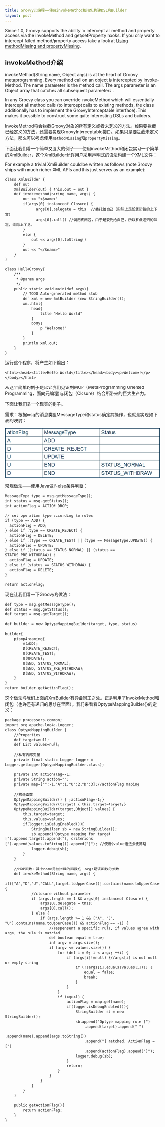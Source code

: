 ```yaml
---
title: Groovy元编程——使用invokeMethod和闭包构建DSL和Builder
layout: post
---
```



Since 1.0, Groovy supports the ability to intercept all method and property access via the invokeMethod and get/setProperty hooks. If you only want to intercept failed method/property access take a look at [Using methodMissing and propertyMissing](http://groovy.codehaus.org/Using+methodMissing+and+propertyMissing).


invokeMethod介绍
----------------

invokeMethod(String name, Object args) is at the heart of Groovy metaprogramming. Every method call on an object is intercepted by invoke-Method. The name parameter is the method call. The args parameter is an Object array that catches all subsequent parameters . 

In any Groovy class you can override invokeMethod which will essentially intercept all method calls (to intercept calls to existing methods, the class additionally has to implement the GroovyInterceptable interface). This makes it possible to construct some quite interesting DSLs and builders.

InvokeMethod将会拦截Groovy对象的所有定义或者未定义的方法。如果要拦截已经定义的方法，还需要实现GroovyInterceptable接口。如果只是要拦截未定义方法，那么可以考虑使用`methodMissing`和`propertyMissing`。

下面让我们看一个简单又强大的例子——使用invokeMethod和闭包实习一个简单的XmlBuilder，这个XmlBuilder允许用户采用声明式的语法构建一个XML文件：

For example a trivial XmlBuilder could be written as follows (note Groovy ships with much richer XML APIs and this just serves as an example):

    class XmlBuilder {
        def out
        XmlBuilder(out) { this.out = out }
        def invokeMethod(String name, args) {
            out << "<$name>"
            if(args[0] instanceof Closure) { 
                  args[0].delegate = this  //委托给自己（实际上是设置闭包的上下文）
                  args[0].call() //调用该闭包，由于是委托给自己，所以有点递归的味道，实际上不是。
            }
            else {
                out << args[0].toString()
            }
            out << "</$name>"
        }
    }

    class HelloGroovy{
        /**
         * @param args
         */
        public static void main(def args){
            // TODO Auto-generated method stub
            def xml = new XmlBuilder (new StringBuilder());
            xml.html{
                head{
                    title "Hello World"
                }
                body{
                    p "Welcome!"
                }
            }
            println xml.out;
        }
    }


运行这个程序，将产生如下输出：

    <html><head><title>Hello World</title></head><body><p>Welcome!</p></body></html>

从这个简单的例子足以让我们见识到MOP（MetaProgramming Oriented Programming，面向元编程)与闭包（Closure）结合所带来的巨大生产力。

下面让我们举一个现实的例子。

需求：根据msg的消息类型MessageType和status确定其操作，也就是实现如下表的映射：

![消息路由](/media/images/builder-for-message-routing.jpg)

常规做法——使用Java做if-else条件判断：
    
    MessageType type = msg.getMessageType();
    int status = msg.getStatus();
    int actionFlag = ACTION_DROP;

    // set operation type according to rules
    if (type == ADD) {
      actionFlag = ADD;
    } else if (type == CREATE_REJECT) {
      actionFlag = DELETE;
    } else if ((type == CREATE_TEST) || (type == MessageType.UPDATE)) {
      actionFlag = UPDATE;
    } else if ((status == STATUS_NORMAL) || (status == STATUS_PRE_WITHDRAW)) {
      actionFlag = UPDATE;
    } else if (status == STATUS_WITHDRAW) {
      actionFlag = DELETE;
    }

    return actionFlag;
  
现在让我们看一下Groovy的做法：

    def type = msg.getMessageType();
    def status = msg.getStatus();
    def target = msg.getTarget();
        
    def builder = new OptypeMappingBuilder(target, type, status);
        
    builder{
        pismp4roaming{
            A(ADD);
            D(CREATE_REJECT);
            U(CREATE_TEST);
            U(UPDATE);
            U(END, STATUS_NORMAL);
            U(END, STATUS_PRE_WITHDRAW);
            D(END, STATUS_WITHDRAW);
        }
    }
    return builder.getActionFlag();

这个做法与我们上面的XmlBuilder有异曲同工之处。正是利用了InvokeMethod和闭包（也许还有递归的思想在里面）。我们来看看OptypeMappingBuilder{}的定义：

    package processors.common;
    import org.apache.log4j.Logger;
    class OptypeMappingBuilder {
        //Properties
        def target=null;
        def List values=null;
       
        //私有内部变量
        private final static Logger logger = Logger.getLogger(OptypeMappingBuilder.class);
        
        private int actionFlag=-1;
        private String action="";
        private map=["":-1,"A":1,"U":2,"D":3];//actionFlag maping
        
        //构造函数
        OptypeMappingBuilder() { ;actionFlag=-1;}
        OptypeMappingBuilder(target) { this.target=target;}
        OptypeMappingBuilder(target,Object[] values) {
            this.target=target;
            this.values=values;
            if(logger.isDebugEnabled()){
                StringBuilder sb = new StringBuilder();
                sb.append("Optype mapping for target [").append(target).append("], criterions [").append(values.toString()).append("]"); //使用$value语法会更简略
                logger.debug(sb);
            }        
        }
        
        //MOP函数：其中name是被拦截的函数名，args是该函数的参数
        def invokeMethod(String name, args) {
            if(["A","D","U","CALL",target.toUpperCase()].contains(name.toUpperCase())){
                //closure without parameter
                if (args.length == 1 && args[0] instanceof Closure) {
                    args[0].delegate = this;
                    args[0].call();
                } else {
                    if (args.length >= 1 && ["A", "D", "U"].contains(name.toUpperCase()) && actionFlag == -1) {
                        //respensent a specific rule, if values agree with args, the rule is matched
                        def boolean equal = true;
                        int argv = args.size();
                        if (argv <= values.size()) {
                            for (def i = 0; i < argv; ++i) {
                                if (args[i]!=null) {//args[i] is not null or empty string
                                    if (!(args[i].equals(values[i]))) {
                                        equal = false;
                                        break;
                                    }
                                }
                            }
                            if (equal) {
                                actionFlag = map.get(name);
                                if(logger.isDebugEnabled()){
                                    StringBuilder sb = new StringBuilder();
                                    sb.append("Optype mapping rule [")
                                        .append(target).append(" ")
                                        .append(name).append(args.toString())
                                        .append("] matched. ActionFlag = [")
                                        .append(actionFlag).append("]");
                                    logger.debug(sb);
                                }
                                return;
                            }
                        }
                    }
                }
            }
        }
     
        public getActionFlag(){
            return actionFlag;
        }
    }
 